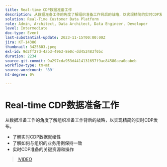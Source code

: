 ```yaml
---
title: Real-time CDP数据准备工作
description: 从数据准备工作的角度了解组织准备工作背后的战略，以实现精简的实时CDP发布。 了解实时CDP数据准备情况，并了解如何作为组织调整业务用例实时CDP准备的关键资源和操作
solution: Real-Time Customer Data Platform
role: Admin, Architect, Data Architect, Data Engineer, Developer
level: Intermediate
doc-type: Event
last-substantial-update: 2023-11-15T00:00:00Z
jira: KT-14386
thumbnail: 3425603.jpeg
exl-id: 9d2ff27d-4ab3-4963-8e0c-dd452483f0bc
duration: 2234
source-git-commit: 9a297cda953d4414131657f9ac84580aea0eabeb
workflow-type: tm+mt
source-wordcount: '89'
ht-degree: 0%

---
```


# Real-time CDP数据准备工作

从数据准备工作的角度了解组织准备工作背后的战略，以实现精简的实时CDP发布。

* 了解实时CDP数据就绪性
* 了解如何与组织的业务用例保持一致
* 实时CDP准备的关键资源和操作

>[!VIDEO](https://video.tv.adobe.com/v/3457073/?learn=on&captions=chi_hans)
